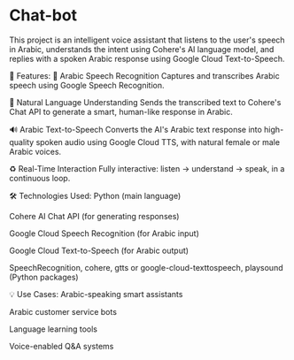 # Chat-bot
This project is an intelligent voice assistant that listens to the user's speech in Arabic, understands the intent using Cohere's AI language model, and replies with a spoken Arabic response using Google Cloud Text-to-Speech.

🎯 Features:
🎤 Arabic Speech Recognition
Captures and transcribes Arabic speech using Google Speech Recognition.

🧠 Natural Language Understanding
Sends the transcribed text to Cohere's Chat API to generate a smart, human-like response in Arabic.

🔊 Arabic Text-to-Speech
Converts the AI's Arabic text response into high-quality spoken audio using Google Cloud TTS, with natural female or male Arabic voices.

♻️ Real-Time Interaction
Fully interactive: listen → understand → speak, in a continuous loop.

🛠️ Technologies Used:
Python (main language)

Cohere AI Chat API (for generating responses)

Google Cloud Speech Recognition (for Arabic input)

Google Cloud Text-to-Speech (for Arabic output)

SpeechRecognition, cohere, gtts or google-cloud-texttospeech, playsound (Python packages)

💡 Use Cases:
Arabic-speaking smart assistants

Arabic customer service bots

Language learning tools

Voice-enabled Q&A systems
